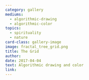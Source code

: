 ```yaml
---
category: gallery
mediums:
  - algorithmic-drawing
  - algorithmic-color
topics:
  - spirituality
  - nature
card-class: gallery-image
image: fractal_tree_grid.png
title: The Grid
author:
date: 2017-04-04
text: Algorithmic drawing and color
link:
---
```

